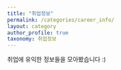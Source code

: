 ```yaml
---
title: "취업정보"
permalink: /categories/career_info/
layout: category
author_profile: true
taxonomy: 취업정보
---
```

취업에 유익한 정보들을 모아봤습니다 :)
